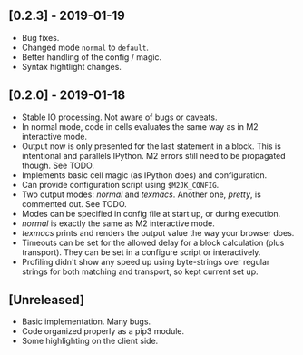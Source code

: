 ## [0.2.3] - 2019-01-19
- Bug fixes.
- Changed mode `normal` to `default`.
- Better handling of the config / magic.
- Syntax hightlight changes.

## [0.2.0] - 2019-01-18
- Stable IO processing. Not aware of bugs or caveats.
- In normal mode, code in cells evaluates the same way as in M2 interactive mode.
- Output now is only presented for the last statement in a block.
  This is intentional and parallels IPython.
  M2 errors still need to be propagated though. See TODO.
- Implements basic cell magic (as IPython does) and configuration.
- Can provide configuration script using `$M2JK_CONFIG`.
- Two output modes: *normal* and *texmacs*. Another one, *pretty*, is commented out. See TODO.
- Modes can be specified in config file at start up, or during execution.
- *normal* is exactly the same as M2 interactive mode.
- *texmacs* prints and renders the output value the way your browser does.
- Timeouts can be set for the allowed delay for a block calculation (plus transport).
  They can be set in a configure script or interactively.
- Profiling didn't show any speed up using byte-strings over regular strings for 
  both matching and transport, so kept current set up.

## [Unreleased]
- Basic implementation. Many bugs.
- Code organized properly as a pip3 module.
- Some highlighting on the client side.
